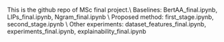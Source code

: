 This is the github repo of MSc final project.\\
Baselines: BertAA_final.ipynb, LIPs_final.ipynb, Ngram_final.ipynb \\
Proposed method: first_stage.ipynb, second_stage.ipynb \\
Other experiments: dataset_features_final.ipynb, experiments_final.ipynb, explainability_final.ipynb
